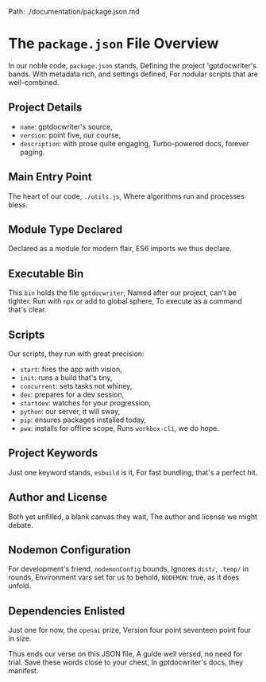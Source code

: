 Path: ./documentation/package.json.md

# The `package.json` File Overview

In our noble code, `package.json` stands,
Defining the project 'gptdocwriter's bands.
With metadata rich, and settings defined,
For nodular scripts that are well-combined.

## Project Details

- `name`: gptdocwriter's source,
- `version`: point five, our course,
- `description`: with prose quite engaging,
  Turbo-powered docs, forever paging.

## Main Entry Point

The heart of our code, `./utils.js`,
Where algorithms run and processes bless.

## Module Type Declared

Declared as a module for modern flair,
ES6 imports we thus declare.

## Executable Bin

This `bin` holds the file `gptdocwriter`,
Named after our project, can't be tighter.
Run with `npx` or add to global sphere,
To execute as a command that's clear.

## Scripts

Our scripts, they run with great precision:
- `start`: fires the app with vision,
- `init`: runs a build that's tiny,
- `concurrent`: sets tasks not whiney,
- `dev`: prepares for a dev session,
- `startdev`: watches for your progression,
- `python`: our server, it will sway,
- `pip`: ensures packages installed today,
- `pwa`: installs for offline scope,
  Runs `workbox-cli`, we do hope.

## Project Keywords

Just one keyword stands, `esbuild` is it,
For fast bundling, that's a perfect hit.

## Author and License

Both yet unfilled, a blank canvas they wait,
The author and license we might debate.

## Nodemon Configuration

For development's friend, `nodemonConfig` bounds,
Ignores `dist/`, `.temp/` in rounds,
Environment vars set for us to behold,
`NODEMON`: true, as it does unfold.

## Dependencies Enlisted

Just one for now, the `openai` prize,
Version four point seventeen point four in size.

Thus ends our verse on this JSON file,
A guide well versed, no need for trial.
Save these words close to your chest,
In gptdocwriter's docs, they manifest.